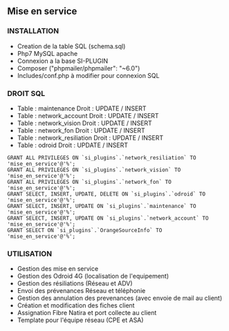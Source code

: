 ## Mise en service

### INSTALLATION

- Creation de la table SQL (schema.sql)
- Php7 MySQL apache
- Connexion a la base SI-PLUGIN
- Composer ("phpmailer/phpmailer": "~6.0")
- Includes/conf.php à modifier pour connexion SQL 
 

### DROIT SQL

- Table : maintenance          Droit : UPDATE / INSERT
- Table : network_account      Droit : UPDATE / INSERT
- Table : network_vision       Droit : UPDATE / INSERT
- Table : network_fon       Droit : UPDATE / INSERT
- Table : network_resiliation  Droit : UPDATE / INSERT
- Table : odroid               Droit : UPDATE / INSERT

```
GRANT ALL PRIVILEGES ON `si_plugins`.`network_resiliation` TO 'mise_en_service'@'%';
GRANT ALL PRIVILEGES ON `si_plugins`.`network_vision` TO 'mise_en_service'@'%';
GRANT ALL PRIVILEGES ON `si_plugins`.`network_fon` TO 'mise_en_service'@'%';
GRANT SELECT, INSERT, UPDATE, DELETE ON `si_plugins`.`odroid` TO 'mise_en_service'@'%';
GRANT SELECT, INSERT, UPDATE ON `si_plugins`.`maintenance` TO 'mise_en_service'@'%';
GRANT SELECT, INSERT, UPDATE ON `si_plugins`.`network_account` TO 'mise_en_service'@'%';
GRANT SELECT ON `si_plugins`.`OrangeSourceInfo` TO 'mise_en_service'@'%';
```


### UTILISATION 

- Gestion des mise en service 
- Gestion des Odroid 4G (localisation de l'equipement)
- Gestion des résiliations (Réseau et ADV)
- Envoi des prévenances Réseau et téléphonie
- Gestion des annulation des prevenances (avec envoie de mail au client)
- Création et modification des fiches client
- Assignation Fibre Natira et port collecte au client
- Template pour l'équipe réseau (CPE et ASA)
